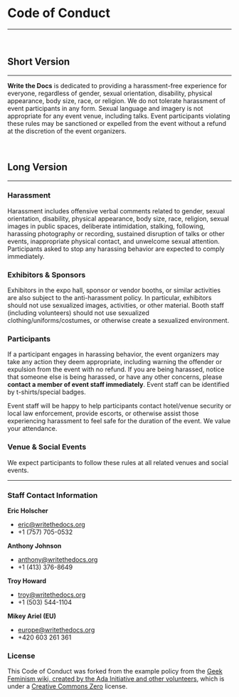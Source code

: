 Code of Conduct
===============

------------------------------------------------------------------------

 

Short Version
-------------

------------------------------------------------------------------------

**Write the Docs** is dedicated to providing a harassment-free
experience for everyone, regardless of gender, sexual orientation,
disability, physical appearance, body size, race, or religion. We do not
tolerate harassment of event participants in any form. Sexual language
and imagery is not appropriate for any event venue, including talks.
Event participants violating these rules may be sanctioned or expelled
from the event without a refund at the discretion of the event
organizers.

 

Long Version
------------

------------------------------------------------------------------------

### Harassment

Harassment includes offensive verbal comments related to gender, sexual
orientation, disability, physical appearance, body size, race, religion,
sexual images in public spaces, deliberate intimidation, stalking,
following, harassing photography or recording, sustained disruption of
talks or other events, inappropriate physical contact, and unwelcome
sexual attention. Participants asked to stop any harassing behavior are
expected to comply immediately.

### Exhibitors & Sponsors

Exhibitors in the expo hall, sponsor or vendor booths, or similar
activities are also subject to the anti-harassment policy. In
particular, exhibitors should not use sexualized images, activities, or
other material. Booth staff (including volunteers) should not use
sexualized clothing/uniforms/costumes, or otherwise create a sexualized
environment.

### Participants

If a participant engages in harassing behavior, the event organizers may
take any action they deem appropriate, including warning the offender or
expulsion from the event with no refund. If you are being harassed,
notice that someone else is being harassed, or have any other concerns,
please **contact a member of event staff immediately**. Event staff can
be identified by t-shirts/special badges.

Event staff will be happy to help participants contact hotel/venue
security or local law enforcement, provide escorts, or otherwise assist
those experiencing harassment to feel safe for the duration of the
event. We value your attendance.

### Venue & Social Events

We expect participants to follow these rules at all related venues and
social events.

------------------------------------------------------------------------

### Staff Contact Information

**Eric Holscher**

* eric@writethedocs.org
* +1 (757) 705-0532

**Anthony Johnson**

* anthony@writethedocs.org
* +1 (413) 376-8649

**Troy Howard**

* troy@writethedocs.org
* +1 (503) 544-1104

**Mikey Ariel (EU)**

* europe@writethedocs.org
* +420 603 261 361

### License

This Code of Conduct was forked from the example policy from the [Geek
Feminism wiki, created by the Ada Initiative and other
volunteers](http://geekfeminism.wikia.com/wiki/Conference_anti-harassment/Policy),
which is under a [Creative Commons
Zero](http://creativecommons.org/choose/zero/) license.
